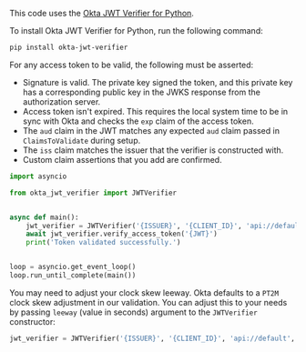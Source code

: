 This code uses the [Okta JWT Verifier for Python](https://github.com/okta/okta-jwt-verifier-python).

To install Okta JWT Verifier for Python, run the following command:

```sh
pip install okta-jwt-verifier
```

For any access token to be valid, the following must be asserted:

- Signature is valid. The private key signed the token, and this private key has a corresponding public key in the JWKS response from the authorization server.
- Access token isn't expired. This requires the local system time to be in sync with Okta and checks the `exp` claim of the access token.
- The `aud` claim in the JWT matches any expected `aud` claim passed in `ClaimsToValidate` during setup.
- The `iss` claim matches the issuer that the verifier is constructed with.
- Custom claim assertions that you add are confirmed.

```py
import asyncio

from okta_jwt_verifier import JWTVerifier


async def main():
    jwt_verifier = JWTVerifier('{ISSUER}', '{CLIENT_ID}', 'api://default')
    await jwt_verifier.verify_access_token('{JWT}')
    print('Token validated successfully.')


loop = asyncio.get_event_loop()
loop.run_until_complete(main())
```

You may need to adjust your clock skew leeway. Okta defaults to a `PT2M` clock skew adjustment in our validation. You can adjust this to your needs by passing `leeway` (value in seconds) argument to the `JWTVerifier` constructor:

```py
jwt_verifier = JWTVerifier('{ISSUER}', '{CLIENT_ID}', 'api://default', leeway=60)
```
